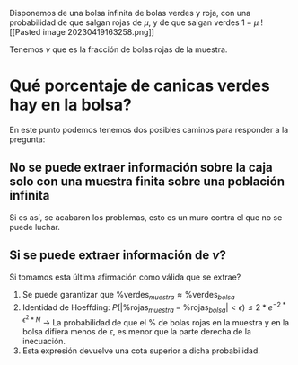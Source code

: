 Disponemos de una bolsa infinita de bolas verdes y roja, con una probabilidad de que salgan rojas de $\mu$, y de que salgan verdes $1- \mu$ 
![[Pasted image 20230419163258.png]]

Tenemos $\nu$ que es la fracción de bolas rojas de la muestra.
# Qué porcentaje de canicas verdes hay en la bolsa?

En este punto podemos tenemos dos posibles caminos para responder a la pregunta:

## No se puede extraer información sobre la caja solo con una muestra finita sobre una población infinita

Si es así, se acabaron los problemas, esto es un muro contra el que no se puede luchar.

## Si se puede extraer información de $\nu$? 

Si tomamos esta  última afirmación como válida que se extrae?
1. Se puede garantizar que $\%\text{verdes}_{muestra}\approx\%\text{verdes}_{bolsa}$
2. Identidad de Hoeffding: $P(|\%\text{rojas}_{muestra} - \%\text{rojas}_{bolsa}| < \epsilon) \leq 2*e^{-2*\epsilon^2*N}$  -> La probabilidad de que el % de bolas rojas en la muestra y en la bolsa difiera menos de $\epsilon$, es menor que la parte derecha de la inecuación.
3. Esta expresión devuelve una cota superior a dicha probabilidad.
 